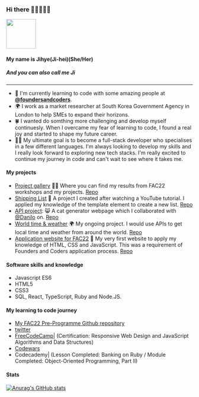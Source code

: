 ### Hi there 👋👋👋👋👋 

<img src="https://media.giphy.com/media/dxn6fRlTIShoeBr69N/giphy.gif" width="80" height="80">

#### My name is Jihye(Ji-hei)(She/Her)  
##### And you can also call me Ji 

---

- 🌱 I'm currently learning to code with some amazing people at [**@foundersandcoders**](https://github.com/foundersandcoders).
- 🌍 I work as a market researcher at South Korea Government Agency in London to help SMEs to expand their horizons.
- 🍀 I wanted do somthing more challenging and develop myself continuesly. When I overcame my fear of learning to code, I found a real joy and started to shape my future career. 
- 👩‍💻 My ultimate goal is to become a full-stack developer who specialises in a few different languages. I'm always looking to develop my skills and I really look forward to exploring new tech stacks. I'm really excited to continue my journey in code and can't wait to see where it takes me.

#### My projects 
- [Project gallery](https://jijip41.github.io/Ji-Projects-Gallery/) 👩‍💻 Where you can find my results from FAC22 workshops and my projects. [Repo](https://github.com/jijip41/Ji-Projects-Gallery)
- [Shipping List](https://jijip41.github.io/Shopping-list/) 🛒 A project I created after watching a YouTube tutorial. I applied my knowledge of the template element to create a new list. [Repo](https://github.com/jijip41/Shopping-list)
- [API project](https://fac22.github.io/tiger-not-a-cat/): 😸 A cat generator webpage which I collaborated with [@Danilo](https://github.com/danilo-cupido) on. [Repo](https://github.com/fac22/tiger-not-a-cat)
- [World time & weather](https://jijip41.github.io/world-time-weather/) 🌍 My ongoing project. I would use APIs to get local time and weather from around the world. [Repo](https://github.com/jijip41/world-time-weather)
- [Application website for FAC22](https://jijip41.github.io/my-website) 💚 My very first website to apply my knowledge of HTML, CSS and JavaScript. This was a requirement of Founders and Coders application process. [Repo](https://github.com/fac22/tiger-not-a-cat)


#### Software skills and knowledge
- Javascript ES6
- HTML5
- CSS3
- SQL, React, TypeScript, Ruby and Node.JS.

#### My learning to code journey
- [My FAC22 Pre-Programme Github repository](https://github.com/jijip41/FAC22-Pre-Programme)
- [twitter](https://twitter.com/jihye_pak)
- [FreeCodeCamp|](https://www.freecodecamp.org/jhp) (Certification: Responsive Web Design
 and JavaScript Algorithms and Data Structures)
- [Codewars](https://www.codewars.com/users/Jihye_P)
- Codecademy| (Lesson Completed: Banking on Ruby / Module Completed: Object-Oriented Programming, Part II)

#### Stats
[![Anurag's GitHub stats](https://github-readme-stats.vercel.app/api?username=jijip41)](https://github.com/anuraghazra/github-readme-stats)

